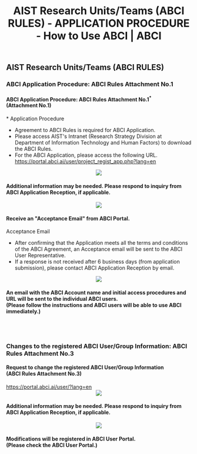 ﻿---
layout: en/how_to_use/member
title: AIST Research Units/Teams (ABCI RULES) - APPLICATION PROCEDURE - How to Use ABCI | ABCI
permalink: /en/how_to_use/member.html
---


<h2 class="h2">AIST Research Units/Teams (ABCI RULES)</h2>


<h3 class="h3">ABCI Application Procedure: ABCI Rules Attachment No.1</h3>

<div class="bubble">
<h4 class="h4">ABCI Application Procedure: ABCI Rules Attachment No.1<sup>*</sup><br />(Attachment No.1)</h4>

<div style="text-align:left;">* Application Procedure</div>
<ul class="number_ul">
<li class="number">Agreement to ABCI Rules is required for ABCI Application.</li>

<li class="number">Please access AIST's Intranet (Research Strategy Division at Department of Information Technology and Human Factors) to download the ABCI Rules.</li>


<li class="number">For the ABCI Application, please access the following URL.<br />
<a href="https://portal.abci.ai/user/project_regist_app.php?lang=en" target="_blank"><u>https://portal.abci.ai/user/project_regist_app.php?lang=en</u></a><br />
</li>
</ul>
</div>     

<div align="center"><img src="../../img/how_to_use/d_arrow.gif" /></div>
<div class="bubble">
<h4 class="h4">Additional information may be needed. Please respond to inquiry from ABCI Application Reception, if applicable. </h4>
</div>

<div align="center"><img src="../../img/how_to_use/d_arrow.gif" /></div>
<div class="bubble">
<h4 class="h4">Receive an "Acceptance Email" from ABCI Portal.</h4>
<div style="text-align:left;">Acceptance Email</div>
<ul class="number_ul">
<li class="number">After confirming that the Application meets all the terms and conditions of the ABCI Agreement, an Acceptance email will be sent to the ABCI User Representative.</li>
<li class="number">If a response is not received after 6 business days (from application submission), please contact ABCI Application Reception by email.</li>
</ul>
</div>

<div align="center"><img src="../../img/how_to_use/d_arrow.gif" /></div>
<div class="bubble">
<h4 class="h4">An email with the ABCI Account name and initial access procedures and URL will be sent to the individual ABCI users.<br />(Please follow the instructions and ABCI users will be able to use ABCI immediately.)</h4>
</div>


<br /><br />


<h3 class="h3">Changes to the registered ABCI User/Group Information: ABCI Rules Attachment No.3</h3>
<div class="bubble">
<h4 class="h4">Request to change the registered ABCI User/Group Information<br />(ABCI Rules Attachment No.3)</h4>
<a href="https://portal.abci.ai/user/?lang=en" target="_blank"><u>https://portal.abci.ai/user/?lang=en</u></a>
</div>
<div align="center"><img src="../../img/how_to_use/d_arrow.gif" /></div>
<div class="bubble">
<h4 class="h4">Additional information may be needed. Please respond to inquiry from ABCI Application Reception, if applicable.</h4>
</div>
<div align="center"><img src="../../img/how_to_use/d_arrow.gif" /></div>

<div class="bubble">
<h4 class="h4">Modifications will be registered in ABCI User Portal.<br />(Please check the ABCI User Portal.)
</h4>
</div>

